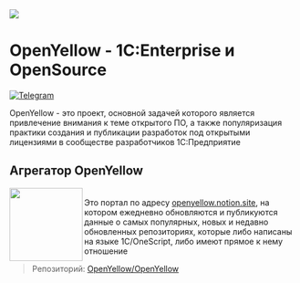 <img src="https://github.com/OpenYellow/OpenYellow/raw/main/media/cover_zoom.png?v1">

# OpenYellow - 1C:Enterprise и OpenSource
[![Telegram](https://img.shields.io/badge/channel-telegram-yellow?style=flat&logo=telegram&logoColor=white)](https://t.me/openyellowproject)

OpenYellow - это проект, основной задачей которого является привлечение внимания к теме открытого ПО, а также популяризация практики создания и публикации разработок под открытыми лицензиями в сообществе разработчиков 1С:Предприятие


## Агрегатор OpenYellow
<img src="https://github.com/OpenYellow/OpenYellow/raw/main/media/logo.png?v1" width="128" align="left">
<br>Это портал по адресу <a href="https://openyellow.notion.site">openyellow.notion.site</a>, на котором ежедневно обновляются и публикуются данные о самых популярных, новых и недавно обновленных репозиториях, которые либо написаны на языке 1С/OneScript, либо имеют прямое к нему отношение <br>

> Репозиторий: <a href="https://github.com/OpenYellow/OpenYellow">OpenYellow/OpenYellow</a>
